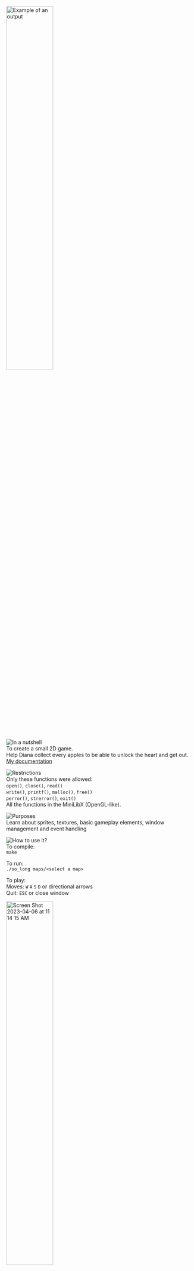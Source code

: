 <img width="50%" alt="Example of an output" src="https://user-images.githubusercontent.com/84449287/230330980-6bb40204-50eb-4034-8f1f-2d151b3a1071.png">

![In a nutshell][nutshell]</br>
To create a small 2D game.</br>
Help Diana collect every apples to be able to unlock the heart and get out.</br>
[My documentation](https://nadc.notion.site/So-Long-fa53e104ea2c4aadae0b2b2cf9e6c524)

![Restrictions][restrictions]</br>
Only these functions were allowed:</br>
`open()`, `close()`, `read()`</br>
`write()`, `printf()`, `malloc()`, `free()`</br>
`perror()`, `strerror()`, `exit()`</br>
All the functions in the MiniLibX (OpenGL-like).

![Purposes][purposes]</br>
Learn about sprites, textures, basic gameplay elements, window management and event handling</br>

![How to use it?][howto]</br>
To compile:</br>
``make``</br>

To run:</br>
``./so_long maps/<select a map>``</br>

To play:</br>
Moves: `W` `A` `S` `D` or directional arrows</br>
Quit: `ESC` or close window

<img width="50%" alt="Screen Shot 2023-04-06 at 11 14 15 AM" src="https://user-images.githubusercontent.com/84449287/230331851-31bed31e-546d-447a-92bc-36db898e484a.png">

Here is an example with `./so_long maps/map02.ber` as arguments:

<img width="50%" alt="Gameplay" src="https://user-images.githubusercontent.com/84449287/230432662-07bb6cd0-1aa2-49a8-9bd7-faeda6fb0c3a.gif">

[nutshell]: https://img.shields.io/badge/-In%20a%20nutshell-blue?style=for-the-badge "In a nutshell"
[restrictions]: https://img.shields.io/badge/-Restrictions-blue?style=for-the-badge "Restrictions"
[purposes]: https://img.shields.io/badge/-Purposes-blue?style=for-the-badge "Purposes"
[howto]: https://img.shields.io/badge/-How%20to%20use%20it-blue?style=for-the-badge "How to use it?"
